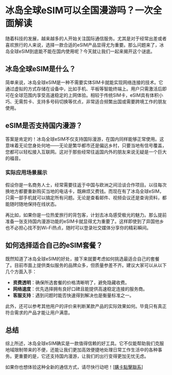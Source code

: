 # 冰岛全球eSIM可以全国漫游吗？一次全面解读

随着科技的发展，越来越多的人开始关注国际通信服务。尤其是对于经常出差或者喜欢旅行的人来说，选择一款合适的eSIM产品显得尤为重要。那么问题来了，冰岛全球eSIM到底能不能在国内使用呢？今天就让我们一起来揭开这个谜底。

## 冰岛全球eSIM是什么？

简单来说，冰岛全球eSIM是一种不需要实体SIM卡就能实现网络连接的技术。它通过虚拟的方式存储在设备中，比如手机、平板等智能终端上。用户只需激活后即可在全球范围内享受高速稳定的上网体验。相较于传统SIM卡，eSIM具有体积小巧、无需剪卡、支持多号码切换等优点，非常适合频繁出国或需要跨境工作的朋友使用。

## eSIM是否支持国内漫游？

答案是肯定的！冰岛全球eSIM不仅支持国际漫游，在国内同样能够正常使用。这意味着无论您身处何地——无论是繁华都市还是偏远乡村，只要当地有信号覆盖，您都可以轻松接入互联网。这对于那些经常往返国内外的朋友来说无疑是一个巨大的福音。

### 实际应用场景展示

假设你是一名商务人士，经常需要往返于中国与欧洲之间洽谈合作项目。以往每次换地方都要重新购买当地的电话卡，既麻烦又费钱。而现在有了冰岛全球eSIM，只需一部手机就可以搞定所有问题。无论是查看邮件、视频会议还是查询资料，都能随时随地保持在线状态。

再比如，如果你是一位热爱旅行的背包客，计划去冰岛感受极光的魅力。那么提前准备一张支持国内漫游功能的eSIM卡就显得尤为重要了。这样即使到了异国他乡也不必担心找不到Wi-Fi热点，随时可以登录社交媒体分享你的精彩瞬间。

## 如何选择适合自己的eSIM套餐？

既然知道了冰岛全球eSIM的好处，接下来就要考虑如何挑选最适合自己的套餐了。目前市面上提供类似服务的品牌众多，但质量参差不齐。建议大家可以从以下几个方面入手：

- **资费透明**：确保所选套餐的价格清晰明了，避免隐藏收费。
- **网络速度**：优先选择拥有良好口碑且能提供高速稳定连接的服务商。
- **客服支持**：遇到问题时能否快速得到解决也是衡量标准之一。

此外，还可以参考其他用户的评价来判断某款产品的实际效果如何。毕竟只有真正符合需求的产品才能让用户满意。

## 总结

综上所述，冰岛全球eSIM确实是一款值得信赖的好工具。它不仅能帮助我们克服地域限制带来的不便，还能让我们更加高效便捷地处理日常工作生活中的各种事务。更重要的是，它还支持国内漫游，让我们的出行变得更加无忧无虑。

如果你也想体验这种全新的通信方式，请尽快行动吧！[[購卡點擊聯系](https://t.me/s/esim1088)]